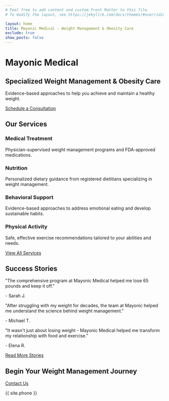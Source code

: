 ```yaml
---
# Feel free to add content and custom Front Matter to this file.
# To modify the layout, see https://jekyllrb.com/docs/themes/#overriding-theme-defaults

layout: home
title: Mayonic Medical - Weight Management & Obesity Care
exclude: true
show_posts: false
---
```


<div class="hero-section">
  <div class="hero-content">
    <h1>Mayonic Medical</h1>
    <h2>Specialized Weight Management & Obesity Care</h2>
    <p>Evidence-based approaches to help you achieve and maintain a healthy weight.</p>
    <a href="/contact" class="button primary-button">Schedule a Consultation</a>
  </div>
</div>

<div class="services-section" id="services">
  <h2>Our Services</h2>
  <div class="services-grid">
    <div class="service-card">
      <h3>Medical Treatment</h3>
      <p>Physician-supervised weight management programs and FDA-approved medications.</p>
    </div>
    <div class="service-card">
      <h3>Nutrition</h3>
      <p>Personalized dietary guidance from registered dietitians specializing in weight management.</p>
    </div>
    <div class="service-card">
      <h3>Behavioral Support</h3>
      <p>Evidence-based approaches to address emotional eating and develop sustainable habits.</p>
    </div>
    <div class="service-card">
      <h3>Physical Activity</h3>
      <p>Safe, effective exercise recommendations tailored to your abilities and needs.</p>
    </div>
  </div>
  <a href="/services" class="button secondary-button">View All Services</a>
</div>

<div class="testimonials-section" id="testimonials">
  <h2>Success Stories</h2>
  <div class="testimonial-slider">
    <div class="testimonial">
      <p>"The comprehensive program at Mayonic Medical helped me lose 65 pounds and keep it off."</p>
      <p class="testimonial-author">- Sarah J.</p>
    </div>
    <div class="testimonial">
      <p>"After struggling with my weight for decades, the team at Mayonic helped me understand the science behind weight management."</p>
      <p class="testimonial-author">- Michael T.</p>
    </div>
    <div class="testimonial">
      <p>"It wasn't just about losing weight - Mayonic Medical helped me transform my relationship with food and exercise."</p>
      <p class="testimonial-author">- Elena R.</p>
    </div>
  </div>
  <a href="/testimonials" class="button secondary-button">Read More Stories</a>
</div>

<div class="cta-section">
  <h2>Begin Your Weight Management Journey</h2>
  <div class="cta-buttons">
    <a href="/contact" class="button primary-button">Contact Us</a>
    <p class="phone">{{ site.phone }}</p>
  </div>
</div>
